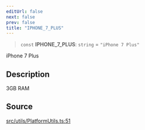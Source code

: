 ```yaml
---
editUrl: false
next: false
prev: false
title: "IPHONE_7_PLUS"
---
```


> `const` **IPHONE\_7\_PLUS**: `string` = `"iPhone 7 Plus"`

iPhone 7 Plus

## Description

3GB RAM

## Source

[src/utils/PlatformUtils.ts:51](https://github.com/relishinc/dill-pixel/blob/10f512f7f577ca5e74162827f11215b28df5ca97/src/utils/PlatformUtils.ts#L51)
